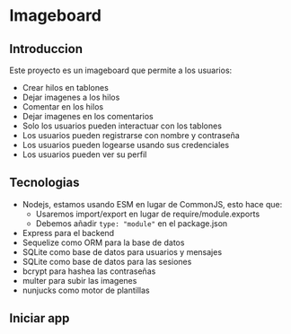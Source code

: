 # Imageboard

## Introduccion

Este proyecto es un imageboard que permite a los usuarios:

- Crear hilos en tablones
- Dejar imagenes a los hilos
- Comentar en los hilos
- Dejar imagenes en los comentarios
- Solo los usuarios pueden interactuar con los tablones
- Los usuarios pueden registrarse con nombre y contraseña
- Los usuarios pueden logearse usando sus credenciales
- Los usuarios pueden ver su perfil

## Tecnologias

- Nodejs, estamos usando ESM en lugar de CommonJS, esto hace que:
  - Usaremos import/export en lugar de require/module.exports
  - Debemos añadir `type: "module"` en el package.json
- Express para el backend
- Sequelize como ORM para la base de datos
- SQLite como base de datos para usuarios y mensajes
- SQLite como base de datos para las sesiones
- bcrypt para hashea las contraseñas
- multer para subir las imagenes
- nunjucks como motor de plantillas

## Iniciar app

